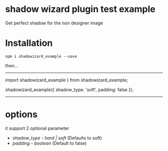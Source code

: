# shadow wizard plugin test example

Get perfect shadow for the non designer image

# Installation

`npm i shadowizard_example --save`

then...

---

import  shadowizard_example } from shadowizard_example;

shadowizard_example({
    shadow_type: 'soft',
    padding: false
});

---

# options

it support 2 optional parameter

* *shadow_type* - _hard | soft_ (Defaults to soft)
* *padding* - _boolean_ (Default to false)


